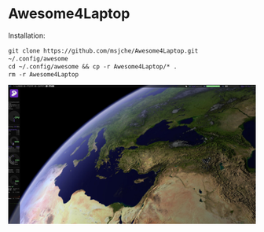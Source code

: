 # Awesome4Laptop

Installation:

	git clone https://github.com/msjche/Awesome4Laptop.git ~/.config/awesome
	cd ~/.config/awesome && cp -r Awesome4Laptop/* .
	rm -r Awesome4Laptop

![Alt text](screenshot.png?raw=true "Title")
